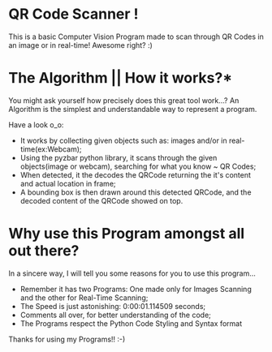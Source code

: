 # QR Code Scanner !
This is a basic Computer Vision Program made to scan through QR Codes in an image or in real-time!
Awesome right? :)

# The Algorithm || How it works?*  
You might ask yourself how precisely does this great tool work...?
An Algorithm is the simplest and understandable way to represent a program.

Have a look o_o:
- It works by collecting given objects such as: images and/or in real-time(ex:Webcam);
- Using the pyzbar python library, it scans through the given objects(image or webcam), searching for what you know ~ QR Codes;
- When detected, it the decodes the QRCode returning the it's content and actual location in frame;
- A bounding box is then drawn around this detected QRCode, and the decoded content of the QRCode showed on top.

# Why use this Program amongst all out there?
In a sincere way, I will tell you some reasons for you to use this program...

- Remember it has two Programs: One made only for Images Scanning and the other for Real-Time Scanning;
- The Speed is just astonishing: 0:00:01.114509 seconds;
- Comments all over, for better understanding of the code;
- The Programs respect the Python Code Styling and Syntax format

Thanks for using my Programs!! :-)
